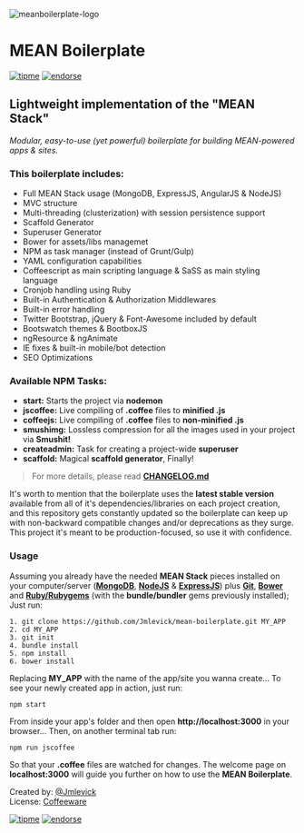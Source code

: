 ![meanboilerplate-logo][1]

# MEAN Boilerplate

[![tipme](https://spideroak.com/share/PBSW433EMVZXS43UMVWXG/78656e6f6465/srv/CDN/xenodecdn/tipme-small.png)](https://www.changetip.com/tipme/jmlevick) [![endorse](http://api.coderwall.com/jmlevick/endorsecount.png)](https://coderwall.com/jmlevick)

## Lightweight implementation of the "MEAN Stack"

*Modular, easy-to-use (yet powerful) boilerplate for building MEAN-powered apps & sites.*

### This boilerplate includes:

- Full MEAN Stack usage (MongoDB, ExpressJS, AngularJS & NodeJS)
- MVC structure
- Multi-threading (clusterization) with session persistence support
- Scaffold Generator
- Superuser Generator
- Bower for assets/libs managemet
- NPM as task manager (instead of Grunt/Gulp)
- YAML configuration capabilities
- Coffeescript as main scripting language & SaSS as main styling language
- Cronjob handling using Ruby
- Built-in Authentication & Authorization Middlewares
- Built-in error handling
- Twitter Bootstrap, jQuery & Font-Awesome included by default
- Bootswatch themes & BootboxJS
- ngResource & ngAnimate
- IE fixes & built-in mobile/bot detection
- SEO Optimizations

### Available NPM Tasks:

- **start:** Starts the project via **nodemon**
- **jscoffee:** Live compiling of **.coffee** files to **minified .js**
- **coffeejs:** Live compiling of **.coffee** files to **non-minified .js**
- **smushimg:** Lossless compression for all the images used in your project via **Smushit!**
- **createadmin:** Task for creating a project-wide **superuser**
- **scaffold:** Magical **scaffold generator**, Finally!


> For more details, please read **[CHANGELOG.md][10]**

It's worth to mention that the boilerplate uses the **latest stable version** available from all of it's dependencies/libraries on each project creation, and this repository gets constantly updated so the boilerplate can keep up with non-backward compatible changes and/or deprecations as they surge. This project it's meant to be production-focused, so use it with confidence.

### Usage

Assuming you already have the needed **MEAN Stack** pieces installed on your computer/server (**[MongoDB][2]**, **[NodeJS][3]** & **[ExpressJS][4]**) plus **[Git][5]**, **[Bower][6]** and **[Ruby/Rubygems][9]** (with the **bundle/bundler** gems previously installed); Just run:

    1. git clone https://github.com/Jmlevick/mean-boilerplate.git MY_APP
    2. cd MY_APP
    3. git init
    4. bundle install
    5. npm install
    6. bower install

Replacing **MY_APP** with the name of the app/site you wanna create... To see your newly created app in action, just run:

    npm start

From inside your app's folder and then open **http://localhost:3000** in your browser... Then, on another terminal tab run:

    npm run jscoffee

So that your **.coffee** files are watched for changes. The welcome page on **localhost:3000** will guide you further on how to use the **MEAN Boilerplate**.

Created by: [@Jmlevick][7]  
License: [Coffeeware][8]

[![tipme](https://spideroak.com/share/PBSW433EMVZXS43UMVWXG/78656e6f6465/srv/CDN/xenodecdn/tipme-small.png)](https://www.changetip.com/tipme/jmlevick) [![endorse](http://api.coderwall.com/jmlevick/endorsecount.png)](https://coderwall.com/jmlevick)

  [1]: https://spideroak.com/share/PBSW433EMVZXS43UMVWXG/78656e6f6465/srv/CDN/xenodecdn/github-assets/mean-boilerplate-logo.png
  [2]: http://www.mongodb.org/
  [3]: http://www.nodejs.org/
  [4]: http://expressjs.com/
  [5]: http://www.git-scm.com/
  [6]: http://bower.io/
  [7]: http://jmlevick.me
  [8]: https://github.com/Jmlevick/coffeeware-license
  [9]: https://www.ruby-lang.org/en/documentation/installation/
  [10]: https://github.com/Jmlevick/mean-boilerplate/blob/master/CHANGELOG.md
